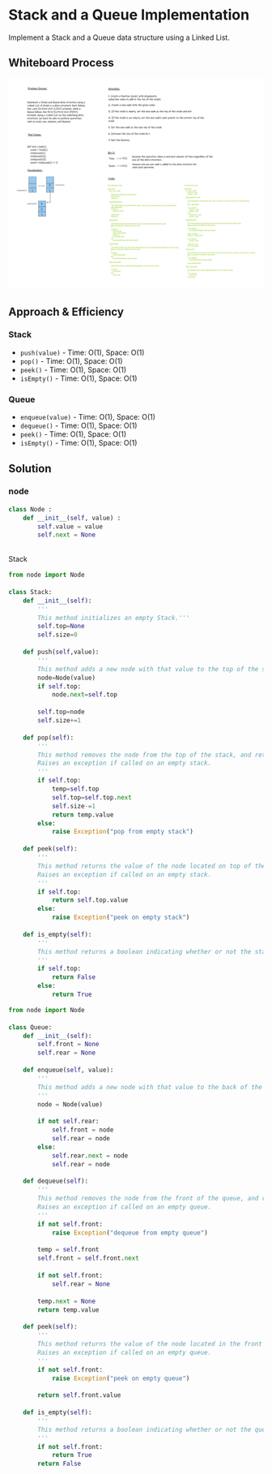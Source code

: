 # Stack and a Queue Implementation
<!-- Description of the challenge -->
Implement a Stack and a Queue data structure using a Linked List.

## Whiteboard Process
<!-- Embedded whiteboard image -->
![stack-and-queue](cc10.png)

## Approach & Efficiency
<!-- What approach did you take? Why? What is the Big O space/time for this approach? -->
### Stack

- `push(value)` - Time: O(1), Space: O(1)
- `pop()` - Time: O(1), Space: O(1)
- `peek()` - Time: O(1), Space: O(1)
- `isEmpty()` - Time: O(1), Space: O(1)

### Queue

- `enqueue(value)` - Time: O(1), Space: O(1)
- `dequeue()` - Time: O(1), Space: O(1)
- `peek()` - Time: O(1), Space: O(1)
- `isEmpty()` - Time: O(1), Space: O(1)

## Solution

<!-- Show how to run your code, and examples of it in action -->

### node

```python
class Node :
    def __init__(self, value) :
        self.value = value
        self.next = None
       
```

 Stack

```python
from node import Node

class Stack:
    def __init__(self):
        '''
        This method initializes an empty Stack.'''
        self.top=None
        self.size=0

    def push(self,value):
        '''
        This method adds a new node with that value to the top of the stack with an O(1) Time performance.'''
        node=Node(value)
        if self.top:
            node.next=self.top

        self.top=node
        self.size+=1

    def pop(self):
        '''
        This method removes the node from the top of the stack, and returns the node’s value.
        Raises an exception if called on an empty stack.
        '''
        if self.top:
            temp=self.top
            self.top=self.top.next
            self.size-=1
            return temp.value
        else:
            raise Exception("pop from empty stack")

    def peek(self):
        '''
        This method returns the value of the node located on top of the stack, without removing it from the stack.
        Raises an exception if called on an empty stack.
        '''
        if self.top:
            return self.top.value
        else:
            raise Exception("peek on empty stack")

    def is_empty(self):
        '''
        This method returns a boolean indicating whether or not the stack is empty.
        '''
        if self.top:
            return False
        else:
            return True

```

```python
from node import Node

class Queue:
    def __init__(self):
        self.front = None
        self.rear = None

    def enqueue(self, value):
        '''
        This method adds a new node with that value to the back of the queue with an O(1) Time performance.     
        '''
        node = Node(value)

        if not self.rear:
            self.front = node
            self.rear = node
        else:
            self.rear.next = node
            self.rear = node

    def dequeue(self):
        '''
        This method removes the node from the front of the queue, and returns the node’s value.
        Raises an exception if called on an empty queue.
        '''
        if not self.front:
            raise Exception("dequeue from empty queue")

        temp = self.front
        self.front = self.front.next
        
        if not self.front:
            self.rear = None
        
        temp.next = None
        return temp.value

    def peek(self):
        '''
        This method returns the value of the node located in the front of the queue, without removing it from the queue.
        Raises an exception if called on an empty queue.
        '''
        if not self.front:
            raise Exception("peek on empty queue")

        return self.front.value  

    def is_empty(self):
        '''
        This method returns a boolean indicating whether or not the queue is empty.
        '''
        if not self.front:
            return True
        return False
```
